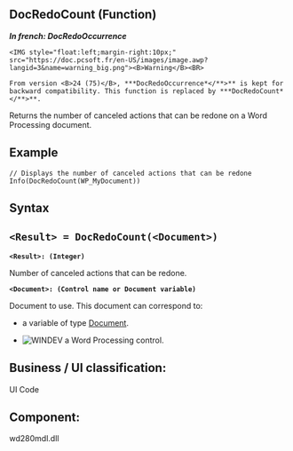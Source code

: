 


## DocRedoCount (Function)

***In french: DocRedoOccurrence***

<DIV class="specObsolete">
	<IMG style="float:left;margin-right:10px;" src="https://doc.pcsoft.fr/en-US/images/image.awp?langid=3&name=warning_big.png"><B>Warning</B><BR>
	From version <B>24 (75)</B>, ***DocRedoOccurrence*</**>** is kept for backward compatibility. This function is replaced by ***DocRedoCount*</**>**.
</DIV><a name="XUse"></a>
<a name="Use"></a>
<a name="description"></a>
Returns the number of canceled actions that can be redone on a Word Processing document.


<a name="Example1"></a>
<a name="sample_code"></a>

## Example


```wl
// Displays the number of canceled actions that can be redone
Info(DocRedoCount(WP_MyDocument))
```

<a name="XSYNTAX"></a>

## Syntax
<a name="SYNTAX1"></a>

`<Result> = DocRedoCount(<Document>)`
---

**`<Result>: (Integer)`**

Number of canceled actions that can be redone.

**`<Document>: (Control name or Document variable)`**

Document to use. This document can correspond to: 

- a variable of type [Document](../WDLang1/1000022461.md). 

- ![WINDEV](https://doc.pcsoft.fr/ext/images/us/WD.png) a Word Processing control.






<a name="XComponent"></a>

## Business / UI classification:
UI Code
## Component:
wd280mdl.dll
